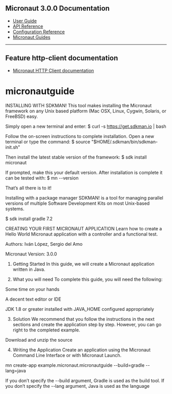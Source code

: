 ## Micronaut 3.0.0 Documentation

- [User Guide](https://docs.micronaut.io/3.0.0/guide/index.html)
- [API Reference](https://docs.micronaut.io/3.0.0/api/index.html)
- [Configuration Reference](https://docs.micronaut.io/3.0.0/guide/configurationreference.html)
- [Micronaut Guides](https://guides.micronaut.io/index.html)
---

## Feature http-client documentation

- [Micronaut HTTP Client documentation](https://docs.micronaut.io/latest/guide/index.html#httpClient)

# micronautguide


INSTALLING WITH SDKMAN!
This tool makes installing the Micronaut framework on any Unix based platform (Mac OSX, Linux, Cygwin, Solaris, or FreeBSD) easy.

Simply open a new terminal and enter:
$ curl -s https://get.sdkman.io | bash

Follow the on-screen instructions to complete installation.
Open a new terminal or type the command:
$ source "$HOME/.sdkman/bin/sdkman-init.sh"

Then install the latest stable version of the framework:
$ sdk install micronaut

If prompted, make this your default version. After installation is complete it can be tested with:
$ mn --version

That’s all there is to it!


Installing with a package manager
SDKMAN! is a tool for managing parallel versions of multiple Software Development Kits on most Unix-based systems.

$ sdk install gradle 7.2




CREATING YOUR FIRST MICRONAUT APPLICATION
Learn how to create a Hello World Micronaut application with a controller and a functional test.

Authors: Iván López, Sergio del Amo

Micronaut Version: 3.0.0

1. Getting Started
In this guide, we will create a Micronaut application written in Java.

2. What you will need
To complete this guide, you will need the following:

Some time on your hands

A decent text editor or IDE

JDK 1.8 or greater installed with JAVA_HOME configured appropriately

3. Solution
We recommend that you follow the instructions in the next sections and create the application step by step. However, you can go right to the completed example.

Download and unzip the source

4. Writing the Application
Create an application using the Micronaut Command Line Interface or with Micronaut Launch.

mn create-app example.micronaut.micronautguide --build=gradle --lang=java


If you don’t specify the --build argument, Gradle is used as the build tool.
If you don’t specify the --lang argument, Java is used as the language

